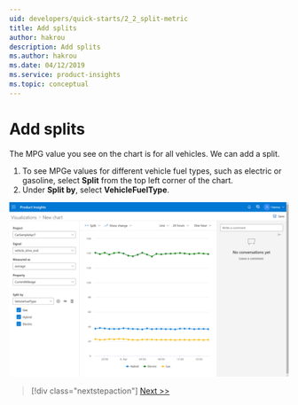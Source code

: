 ```yaml
---
uid: developers/quick-starts/2_2_split-metric
title: Add splits
author: hakrou
description: Add splits
ms.author: hakrou
ms.date: 04/12/2019
ms.service: product-insights
ms.topic: conceptual
---
```

# Add splits

The MPG value you see on the chart is for all vehicles. We can add a split. 

1. To see MPGe values for different vehicle fuel types, such as electric or gasoline, select **Split** from the top left corner of the chart. 
2. Under **Split by**, select **VehicleFuelType**. 

![Select split](../images/quick-starts/2_VehicleFuelType.png)


> [!div class="nextstepaction"]
> [Next >>](2_3_publish.md)
